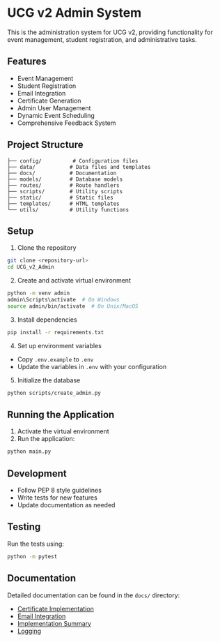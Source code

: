 # UCG v2 Admin System

This is the administration system for UCG v2, providing functionality for event management, student registration, and administrative tasks.

## Features

- Event Management
- Student Registration
- Email Integration
- Certificate Generation
- Admin User Management
- Dynamic Event Scheduling
- Comprehensive Feedback System

## Project Structure

```
├── config/          # Configuration files
├── data/           # Data files and templates
├── docs/           # Documentation
├── models/         # Database models
├── routes/         # Route handlers
├── scripts/        # Utility scripts
├── static/         # Static files
├── templates/      # HTML templates
└── utils/          # Utility functions
```

## Setup

1. Clone the repository
```bash
git clone <repository-url>
cd UCG_v2_Admin
```

2. Create and activate virtual environment
```bash
python -m venv admin
admin\Scripts\activate  # On Windows
source admin/bin/activate  # On Unix/MacOS
```

3. Install dependencies
```bash
pip install -r requirements.txt
```

4. Set up environment variables
- Copy `.env.example` to `.env`
- Update the variables in `.env` with your configuration

5. Initialize the database
```bash
python scripts/create_admin.py
```

## Running the Application

1. Activate the virtual environment
2. Run the application:
```bash
python main.py
```

## Development

- Follow PEP 8 style guidelines
- Write tests for new features
- Update documentation as needed

## Testing

Run the tests using:
```bash
python -m pytest
```

## Documentation

Detailed documentation can be found in the `docs/` directory:
- [Certificate Implementation](docs/CERTIFICATE_BUTTON_IMPLEMENTATION.md)
- [Email Integration](docs/EMAIL_TEMPLATE_ENHANCEMENT_SUMMARY.md)
- [Implementation Summary](docs/IMPLEMENTATION_SUMMARY.md)
- [Logging](docs/logging.md)
